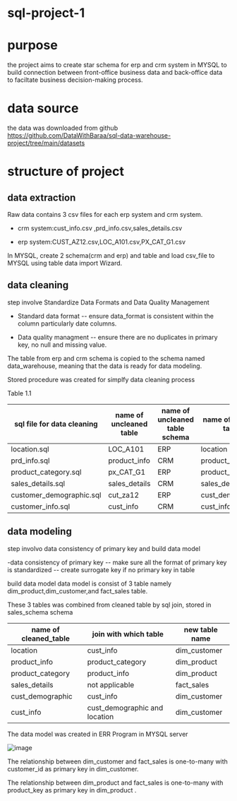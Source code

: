 # sql-project-1

# purpose

the project aims to create star schema for erp and crm system in MYSQL to build connection between front-office business data and back-office data to faciltate business decision-making process.

# data source
the data was downloaded from github https://github.com/DataWithBaraa/sql-data-warehouse-project/tree/main/datasets


# structure of project

## data extraction 
Raw data contains 3 csv files for each erp system and crm system.

- crm system:cust_info.csv ,prd_info.csv,sales_details.csv

- erp system:CUST_AZ12.csv,LOC_A101.csv,PX_CAT_G1.csv

In MYSQL, create 2 schema(crm and erp) and table and load csv_file to MYSQL using table data import Wizard.

## data cleaning
step involve Standardize Data Formats and Data Quality Management

- Standard data format
-- ensure data_format is consistent within the column particularly date columns.

- Data quality managment
-- ensure there are no duplicates in primary key, no null and missing value.

The table from erp and crm schema is copied to the schema named data_warehouse, meaning that the data is ready for data modeling.

Stored procedure was created for simplfy data cleaning process

Table 1.1

|sql file for data cleaning| name of uncleaned table   | name of uncleaned table schema| name of cleaned table   | name of cleaned table schema|
|-----------------------|-------------------------------|------------------------------|-------------------------|------------------------------|
|location.sql           |LOC_A101                        |ERP| location|data_warehouse |
|prd_info.sql           |product_info                    |CRM| product_info|data_warehouse |
|product_category.sql   |px_CAT_G1                      |ERP|  product_category|data_warehouse |
|sales_details.sql      |sales_details           |CRM|   sales_details|data_warehouse |
|customer_demographic.sql|cut_za12                |ERP|  cust_demographic|data_warehouse |
|customer_info.sql      |cust_info                |CRM|  cust_info|data_warehouse |

## data modeling
step involvo data consistency of primary key and build data model 

-data consistency of primary key
-- make sure all the format of primary key is standardized 
-- create surrogate key if no primary key in table


build data model
data model is consist of 3 table namely dim_product,dim_customer,and fact_sales table. 

These 3 tables was combined from cleaned table by sql join, stored in sales_schema schema 


|name of cleaned_table| join with which table| new table name|                                   
|---------------------|----------------------|---------------|
|location             |cust_info             |dim_customer  |
|product_info        |product_category      |dim_product  |
|product_category    |product_info          |dim_product  |
|sales_details       |not applicable        |fact_sales|  
|cust_demographic   |cust_info             |dim_customer|    
|cust_info           |cust_demographic and location|dim_customer|  

The data model was created in ERR Program in MYSQL server

![image](https://github.com/user-attachments/assets/556de1f2-872f-45b1-b357-1385d0b073da)

The relationship between dim_customer and fact_sales is one-to-many with customer_id as primary key in dim_customer.

The relationship between dim_product and fact_sales is one-to-many with product_key as primary key in dim_product .













 



